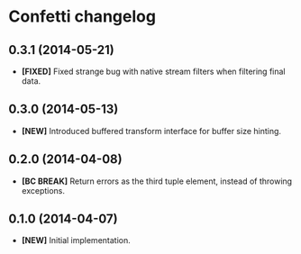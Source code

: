 # Confetti changelog

## 0.3.1 (2014-05-21)

- **[FIXED]** Fixed strange bug with native stream filters when filtering final
  data.

## 0.3.0 (2014-05-13)

- **[NEW]** Introduced buffered transform interface for buffer size hinting.

## 0.2.0 (2014-04-08)

- **[BC BREAK]** Return errors as the third tuple element, instead of throwing
  exceptions.

## 0.1.0 (2014-04-07)

- **[NEW]** Initial implementation.
